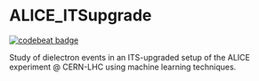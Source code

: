# ALICE_ITSupgrade

[![codebeat badge](https://codebeat.co/badges/487c0c70-dae6-4a74-9a3e-85754bf1f5ac)](https://codebeat.co/projects/github-com-tempse-alice_itsupgrade-master)
    
Study of dielectron events in an ITS-upgraded setup of the ALICE experiment @ CERN-LHC using machine learning techniques.